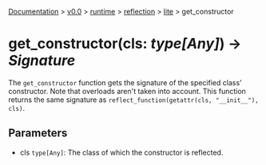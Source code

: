 [Documentation](/docs/documentation.md) >
 [v0.0](/docs/0.0/version.md) >
  [runtime](/docs/0.0/runtime/module.md) >
   [reflection](/docs/0.0/runtime/reflection/module.md) >
    [lite](/docs/0.0/runtime/reflection/lite/module.md) >
     get_constructor

# get_constructor(cls: _type[Any]_) -> _Signature_

The `get_constructor` function gets the signature of the specified class' constructor. Note that overloads aren't taken into account.
This function returns the same signature as `reflect_function(getattr(cls, "__init__"), cls)`.

## Parameters

- cls `type[Any]`: The class of which the constructor is reflected.
